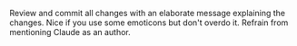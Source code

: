 Review and commit all changes with an elaborate message explaining the changes. Nice if you use some emoticons but don't overdo it. Refrain from mentioning Claude as an author. 

